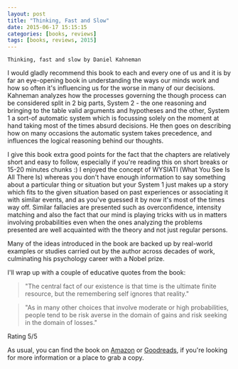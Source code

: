 ```yaml
---
layout: post
title: "Thinking, Fast and Slow"
date: 2015-06-17 15:15:15
categories: [books, reviews]
tags: [books, reviews, 2015]
---
```

`Thinking, fast and slow by Daniel Kahneman`

I would gladly recommend this book to each and every one of us and it is by far an eye-opening book in understanding the ways our minds work and how so often it's influencing us for the worse in many of our decisions. Kahneman analyzes how the processes governing the though process can be considered split in 2 big parts, System 2 - the one reasoning and bringing to the table valid arguments and hypotheses and the other, System 1 a sort-of automatic system which is focussing solely on the moment at hand taking most of the times absurd decisions. He then goes on describing how on many occasions the automatic system takes precedence, and influences the logical reasoning behind our thoughts.

I give this book extra good points for the fact that the chapters are relatively short and easy to follow, especially if you're reading this on short breaks or 15-20 minutes chunks :)
I enjoyed the concept of WYSIATI (What You See Is All There Is) whereas you don't have enough information to say something about a particular thing or situation but your System 1 just makes up a story which fits to the given situation based on past experiences or associating it with similar events, and as you've guessed it by now it's most of the times way off. Similar fallacies are presented such as overconfidence, intensity matching and also the fact that our mind is playing tricks with us in matters involving probabilities even when the ones analyzing the problems presented are well acquainted with the theory and not just regular persons.

Many of the ideas introduced in the book are backed up by real-world examples or studies carried out by the author across decades of work, culminating his psychology career with a Nobel prize.

I'll wrap up with a couple of educative quotes from the book:

> "The central fact of our existence is that time is the ultimate finite resource, but the remembering self ignores that reality."

> "As in many other choices that involve moderate or high probabilities, people tend to be risk averse in the domain of gains and risk seeking in the domain of losses."

Rating 5/5

As usual, you can find the book on [Amazon] or [Goodreads], if you're looking for more information or a place to grab a copy.

[Amazon]: http://www.amazon.com/Thinking-Fast-Slow-Daniel-Kahneman/dp/0374533555
[Goodreads]: https://www.goodreads.com/book/show/14062004-thinking-fast-and-slow
